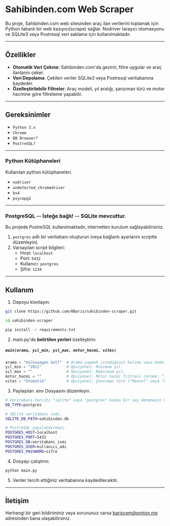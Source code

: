 # Sahibinden.com Web Scraper

Bu proje, Sahibinden.com web sitesinden araç ilan verilerini toplamak için Python tabanlı bir web kazıyıcı(scrape) sağlar. Nodriver tarayıcı otomasyonu ve SQLite3 veya Postresql veri saklama için kullanılmaktadır.

---

## Özellikler

- **Otomatik Veri Çekme**: Sahibinden.com'da gezinir, filtre uygular ve araç ilanlarını çeker.
- **Veri Depolama**: Çekilen veriler SQLite3 veya Postresql veritabanına kaydeder.
- **Özelleştirilebilir Filtreler**: Araç modeli, yıl aralığı, şanzıman türü ve motor hacmine göre filtreleme yapabilir.

---

## Gereksinimler

- `Python 3.x`
- `Chrome`
- `DB Browser?`
- `PostreSQL?`

---

### Python Kütüphaneleri

Kullanılan python kütüphaneleri.

- `nodriver`
- `undetected_chromedriver`
- `bs4`
- `psycopg2`

---

### PostgreSQL -- **İsteğe bağlı!** -- SQLite mevcuttur.
Bu projede PostreSQL kullanılmaktadır, internetten kurulum sağlayabilirsiniz.

1. `postgres` adlı bir veritabanı oluşturun (veya bağlantı ayarlarını scriptte düzenleyin).
2. Varsayılan script bilgileri:
    - Host: `localhost`
    - Port: `5432`
    - Kullanıcı: `postgres`
    - Şifre: `1234`

---

## Kullanım

1. Depoyu klonlayın:
```bash
git clone https://github.com/0Baris/sahibinden-scraper.git
```
```bash
cd sahibinden-scraper
```
```bash
pip install -r requirements.txt
```

2. main.py'de **belirtilen yerleri** özelleştirin:

##### `main(arama, yıl_min, yıl_max, motor_hacmi, vites)`

```python
arama = "Volkswagen Golf"  # Arama yapmak istediğiniz kelime veya model adı.
yıl_min = "2012"           # Opsiyonel: Minimum yıl.
yıl_max = ""               # Opsiyonel: Maksimum yıl.
motor_hacmi = ""           # Opsiyonel: Motor hacmi filtresi (örnek: "1.6").
vites = "Otomatik"         # Opsiyonel: Şanzıman türü ("Manuel" veya "Otomatik").
```

3. Paylaşılan .env Dosyasını düzenleyin.
```bash
# Veritabanı tercihi "sqlite" veya "postgres" başka bir şey denemeyin hata alırsınız.
DB_TYPE=postgres

# SQLite veritabanı ismi.
SQLITE_DB_PATH=sahibinden.db

# PostreSQL yapılandırması.
POSTGRES_HOST=localhost
POSTGRES_PORT=5432
POSTGRES_DB=veritabanı_ismi
POSTGRES_USER=kullanıcı_adı
POSTGRES_PASSWORD=sifre
```


4. Dosyayı çalıştırın:
```bash
python main.py
```

5. Veriler tercih ettiğiniz veritabanına kaydedilecektir.

---

## İletişim

Herhangi bir geri bildiriminiz veya sorununuz varsa bariscem@proton.me adresinden bana ulaşabilirsiniz.
